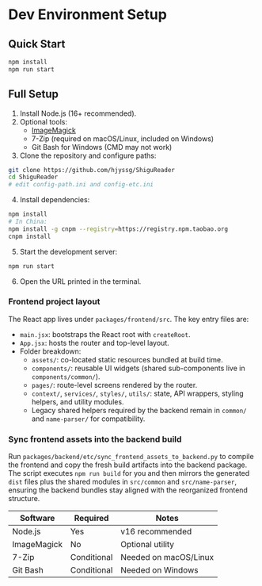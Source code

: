 # Dev Environment Setup

## Quick Start

```bash
npm install
npm run start
```

## Full Setup

1. Install Node.js (16+ recommended).
2. Optional tools:
   - [ImageMagick](https://imagemagick.org)
   - 7-Zip (required on macOS/Linux, included on Windows)
   - Git Bash for Windows (CMD may not work)
3. Clone the repository and configure paths:

```bash
git clone https://github.com/hjyssg/ShiguReader
cd ShiguReader
# edit config-path.ini and config-etc.ini
```

4. Install dependencies:

```bash
npm install
# In China:
npm install -g cnpm --registry=https://registry.npm.taobao.org
cnpm install
```

5. Start the development server:

```bash
npm run start
```

6. Open the URL printed in the terminal.

### Frontend project layout

The React app lives under `packages/frontend/src`. The key entry files are:

- `main.jsx`: bootstraps the React root with `createRoot`.
- `App.jsx`: hosts the router and top-level layout.
- Folder breakdown:
  - `assets/`: co-located static resources bundled at build time.
  - `components/`: reusable UI widgets (shared sub-components live in `components/common/`).
  - `pages/`: route-level screens rendered by the router.
  - `context/`, `services/`, `styles/`, `utils/`: state, API wrappers, styling helpers, and utility modules.
  - Legacy shared helpers required by the backend remain in `common/` and `name-parser/` for compatibility.

### Sync frontend assets into the backend build

Run `packages/backend/etc/sync_frontend_assets_to_backend.py` to compile the frontend and copy the fresh build artifacts into the backend package. The script executes `npm run build` for you and then mirrors the generated `dist` files plus the shared modules in `src/common` and `src/name-parser`, ensuring the backend bundles stay aligned with the reorganized frontend structure.

| Software | Required | Notes |
|----------|----------|-------|
| Node.js | Yes | v16 recommended |
| ImageMagick | No | Optional utility |
| 7-Zip | Conditional | Needed on macOS/Linux |
| Git Bash | Conditional | Needed on Windows |


